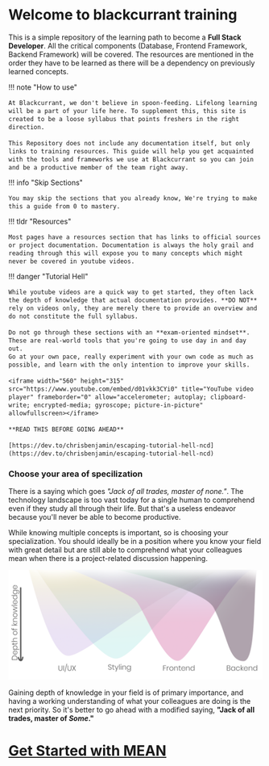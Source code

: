 # Welcome to blackcurrant training

This is a simple repository of the learning path to become a **Full Stack Developer**.
All the critical components (Database, Frontend Framework, Backend Framework) will be covered.
The resources are mentioned in the order they have to be learned as there will be a dependency on previously learned concepts.

!!! note "How to use"

    At Blackcurrant, we don't believe in spoon-feeding. Lifelong learning will be a part of your life here. To supplement this, this site is created to be a loose syllabus that points freshers in the right direction.
    
    This Repository does not include any documentation itself, but only links to training resources. This guide will help you get acquainted with the tools and frameworks we use at Blackcurrant so you can join and be a productive member of the team right away.

!!! info "Skip Sections"

    You may skip the sections that you already know, We're trying to make this a guide from 0 to mastery.

!!! tldr "Resources"

    Most pages have a resources section that has links to official sources or project documentation. Documentation is always the holy grail and reading through this will expose you to many concepts which might never be covered in youtube videos.

!!! danger "Tutorial Hell"

    While youtube videos are a quick way to get started, they often lack the depth of knowledge that actual documentation provides. **DO NOT** rely on videos only, they are merely there to provide an overview and do not constitute the full syllabus.

    Do not go through these sections with an **exam-oriented mindset**. These are real-world tools that you're going to use day in and day out.
    Go at your own pace, really experiment with your own code as much as possible, and learn with the only intention to improve your skills.

    <iframe width="560" height="315" src="https://www.youtube.com/embed/d01vkk3CYi0" title="YouTube video player" frameborder="0" allow="accelerometer; autoplay; clipboard-write; encrypted-media; gyroscope; picture-in-picture" allowfullscreen></iframe>

    **READ THIS BEFORE GOING AHEAD**

    [https://dev.to/chrisbenjamin/escaping-tutorial-hell-ncd](https://dev.to/chrisbenjamin/escaping-tutorial-hell-ncd)

### Choose your area of specilization

There is a saying which goes *"Jack of all trades, master of none."*. The technology landscape is too vast today for a single human to comprehend even if they study all through their life. But that's a useless endeavor because you'll never be able to become productive.

While knowing multiple concepts is important, so is choosing your specialization. You should ideally be in a position where you know your field with great detail but are still able to comprehend what your colleagues mean when there is a project-related discussion happening. 

<img src="assets/ChooseYourDepth.png">

Gaining depth of knowledge in your field is of primary importance, and having a working understanding of what your colleagues are doing is the next priority.
So it's better to go ahead with a modified saying, **"Jack of all trades, master of *Some*."**

# **[Get Started with MEAN](/MEAN/)**